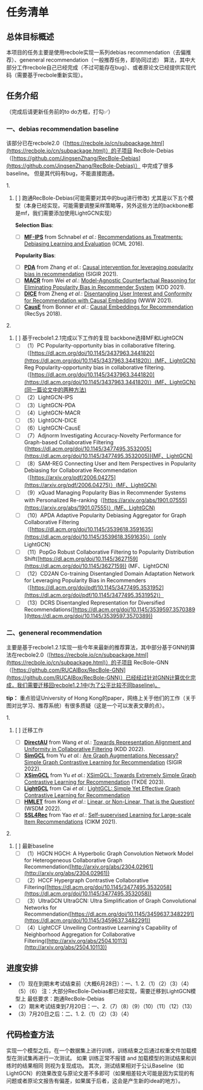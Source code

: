 # 任务清单

## 总体目标概述

本项目的任务主要是使用recbole实现一系列debias recommendation（去偏推荐）、geneneral recommendation（一般推荐任务，即协同过滤） 算法，其中大部分工作recbole自己已经完成（不过可能存在bug）、或者原论文已经提供实现代码（需要基于recbole重新实现）。

## 任务介绍

（完成后请更新任务前的to do方框，打勾✅）

### 一、debias recommendation baseline

该部分已在recbole2.0（[https://recbole.io/cn/subpackage.html](https://recbole.io/cn/subpackage.html)）的子项目 RecBole-Debias（[https://github.com/JingsenZhang/RecBole-Debias](https://github.com/JingsenZhang/RecBole-Debias)） 中完成了很多baseline。
但是其代码有bug，不能直接跑通。

1\.

1. [ ] 跑通RecBole-Debias(可能需要对其中的bug进行修改)
    尤其是以下五个模型（本身已经实现，可能需要调整采样策略等，另外这些方法的backbone都是mf，我们需要添加使用LightGCN实现）

    **Selection Bias**:
    - [ ] **[MF-IPS](recbole_debias/model/debiased_recommender/mf_ips.py)** from Schnabel *et al.*: [Recommendations as Treatments: Debiasing Learning and Evaluation](http://proceedings.mlr.press/v48/schnabel16.pdf) (ICML 2016).

    **Popularity Bias**:
    - [ ] **[PDA](recbole_debias/model/debiased_recommender/pda.py)** from Zhang *et al.*: [Causal intervention for leveraging popularity bias in recommendation](https://arxiv.org/pdf/2105.06067.pdf) (SIGIR 2021).
    - [ ] **[MACR](recbole_debias/model/debiased_recommender/macr.py)** from Wei *et al.*: [Model-Agnostic Counterfactual Reasoning for Eliminating Popularity Bias in Recommender System](https://arxiv.org/pdf/2010.15363.pdf) (KDD 2021).
    - [ ] **[DICE](recbole_debias/model/debiased_recommender/dice.py)** from Zheng *et al.*: [Disentangling User Interest and Conformity for Recommendation with Causal Embedding](https://arxiv.org/pdf/2006.11011.pdf?ref=https://githubhelp.com) (WWW 2021).
    - [ ] **[CausE](recbole_debias/model/debiased_recommender/cause.py)** from Bonner *et al.*: [Causal Embeddings for Recommendation](https://arxiv.org/pdf/1706.07639.pdf?ref=https://githubhelp.com) (RecSys 2018).
  
2\.

1. [ ] 基于recbole1.2.1完成以下工作的复现
    backbone选择MF和LightGCN
    - [ ] （1）PC Popularity-opportunity bias in collaborative filtering.（[https://dl.acm.org/doi/10.1145/3437963.3441820](https://dl.acm.org/doi/10.1145/3437963.3441820)）(MF、LightGCN)
        Reg Popularity-opportunity bias in collaborative filtering.（[https://dl.acm.org/doi/10.1145/3437963.3441820](https://dl.acm.org/doi/10.1145/3437963.3441820)）(MF、LightGCN)(同一篇论文中的两种方法)
    - [ ] （2）LightGCN-IPS
    - [ ] （3）LightGCN-PDA
    - [ ] （4）LightGCN-MACR
    - [ ] （5）LightGCN-DICE
    - [ ] （6）LightGCN-CausE
    - [ ] （7）Adjnorm Investigating Accuracy-Novelty Performance for Graph-based Collaborative Filtering ([https://dl.acm.org/doi/10.1145/3477495.3532005](https://dl.acm.org/doi/10.1145/3477495.3532005))(MF、LightGCN)
    - [ ] （8）SAM-REG Connecting User and Item Perspectives in Popularity Debiasing for Collaborative Recommendation（[https://arxiv.org/pdf/2006.04275](https://arxiv.org/pdf/2006.04275)）(MF、LightGCN)
    - [ ] （9）xQuad Managing Popularity Bias in Recommender Systems with Personalized Re-ranking（[https://arxiv.org/abs/1901.07555](https://arxiv.org/abs/1901.07555)）(MF、LightGCN)
    - [ ] （10）APDA Adaptive Popularity Debiasing Aggregator for Graph Collaborative Filtering（[https://dl.acm.org/doi/10.1145/3539618.3591635](https://dl.acm.org/doi/10.1145/3539618.3591635)）（only LightGCN）
    - [ ] （11）PopGo Robust Collaborative Filtering to Popularity Distribution Shift([https://dl.acm.org/doi/10.1145/3627159](https://dl.acm.org/doi/10.1145/3627159)) (MF、LightGCN)
    - [ ] （12）CD2AN Co-training Disentangled Domain Adaptation Network for Leveraging Popularity Bias in Recommenders（[https://dl.acm.org/doi/pdf/10.1145/3477495.3531952](https://dl.acm.org/doi/pdf/10.1145/3477495.3531952)）
    - [ ] （13）DCRS Disentangled Representation for Diversified Recommendations([https://dl.acm.org/doi/10.1145/3539597.3570389](https://dl.acm.org/doi/10.1145/3539597.3570389))

### 二、geneneral recommendation

主要是基于recbole1.2.1实现一些今年来最新的推荐算法，其中部分基于GNN的算法在recbole2.0（[https://recbole.io/cn/subpackage.html](https://recbole.io/cn/subpackage.html)）的子项目 RecBole-GNN（[https://github.com/RUCAIBox/RecBole-GNN](https://github.com/RUCAIBox/RecBole-GNN)）已经经过针对GNN计算优化完成，我们需要迁移回recbole1.2.1中(为了公平比较不同baseline)。

**tip：** 重点验证University of Hong Kong的paper，网络上关于他们的工作（关于图对比学习、推荐系统）有很多质疑（这是一个可以发表文章的点）。

1\.

1. [ ] 迁移工作

    - [ ] **[DirectAU](recbole_gnn/model/general_recommender/directau.py)** from Wang *et al.*: [Towards Representation Alignment and Uniformity in Collaborative Filtering](https://arxiv.org/abs/2206.12811) (KDD 2022).
    - [ ] **[SimGCL](recbole_gnn/model/general_recommender/simgcl.py)** from Yu *et al.*: [Are Graph Augmentations Necessary? Simple Graph Contrastive Learning for Recommendation](https://arxiv.org/abs/2112.08679) (SIGIR 2022).
    - [ ] **[XSimGCL](recbole_gnn/model/general_recommender/xsimgcl.py)** from Yu *et al.*: [XSimGCL: Towards Extremely Simple Graph Contrastive Learning for Recommendation](https://arxiv.org/abs/2209.02544) (TKDE 2023).
    - [ ] **[LightGCL](recbole_gnn/model/general_recommender/lightgcl.py)** from Cai *et al.*: [LightGCL: Simple Yet Effective Graph Contrastive Learning for Recommendation](https://arxiv.org/abs/2301.03633)
    - [ ] **[HMLET](recbole_gnn/model/general_recommender/hmlet.py)** from Kong *et al.*: [Linear, or Non-Linear, That is the Question!](https://arxiv.org/abs/2111.07265) (WSDM 2022).
    - [ ] **[SSL4Rec](recbole_gnn/model/general_recommender/ssl4rec.py)** from Yao *et al.*: [Self-supervised Learning for Large-scale Item Recommendations](https://arxiv.org/abs/2007.12865) (CIKM 2021).

2\.

1. [ ] 最新baseline
    - [ ] （1）HGCN HGCH: A Hyperbolic Graph Convolution Network Model for Heterogeneous Collaborative Graph Recommendation([http://arxiv.org/abs/2304.02961](http://arxiv.org/abs/2304.02961))
    - [ ] （2）HCCF Hypergraph Contrastive Collaborative Filtering([https://dl.acm.org/doi/10.1145/3477495.3532058](https://dl.acm.org/doi/10.1145/3477495.3532058))
    - [ ] （3）UltraGCN UltraGCN: Ultra Simplification of Graph Convolutional Networks for Recommendation([https://dl.acm.org/doi/10.1145/3459637.3482291](https://dl.acm.org/doi/10.1145/3459637.3482291))
    - [ ] （4）LightCCF Unveiling Contrastive Learning's Capability of Neighborhood Aggregation for Collaborative Filtering([http://arxiv.org/abs/2504.10113](http://arxiv.org/abs/2504.10113))

## 进度安排

- （1）现在到期末考试结束前（大概6月28日）：一、1. 2.（1）（2）（3）（4）（5）（6）
    注：大部分RecBole-Debias都已经实现，需要迁移到LightGCN模型上
    最低要求：跑通RecBole-Debias
- （2）期末考试结束到7月20日：一、2.（7）（8）（9）（10）（11）（12）（13）
- （3）7月20日之后：二、1. 2.（1）（2）（3）（4）

## 代码检查方法

实现一个模型之后，在一个数据集上进行训练，训练结束之后通过权重文件加载模型在测试集再进行一次测试。
如果 训练正常不报错 and 加载模型的测试结果和训练时的结果相同 则视为复现成功。
其次，测试结果相对于公认Baseline（如LightGCN）的效果改变与原论文差不多即可（如果相差较大可能是因为实现的有问题或者原论文报告有偏差，如果属于后者，这会是产生新的idea的地方）。

